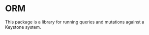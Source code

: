 <!--[meta]
title: Utilities
[meta]-->

# ORM

This package is a library for running queries and mutations against a Keystone system.
